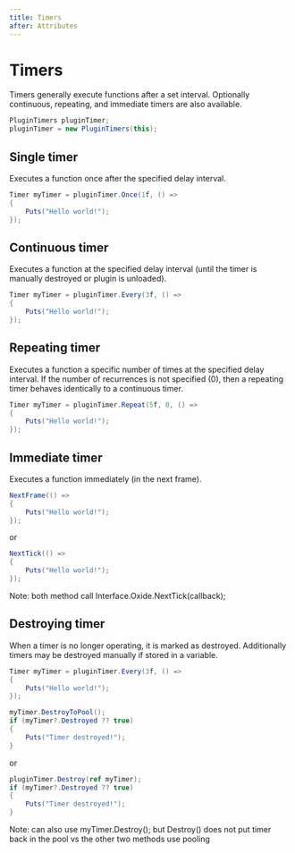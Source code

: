 ```yaml
---
title: Timers
after: Attributes
---
```

# Timers

Timers generally execute functions after a set interval. Optionally continuous, repeating, and immediate timers are also available.
```csharp
PluginTimers pluginTimer;
pluginTimer = new PluginTimers(this);
```
## Single timer
Executes a function once after the specified delay interval.
```csharp
Timer myTimer = pluginTimer.Once(1f, () =>
{
    Puts("Hello world!");
});
```
## Continuous timer

Executes a function at the specified delay interval (until the timer is manually destroyed or plugin is unloaded).
```csharp
Timer myTimer = pluginTimer.Every(3f, () =>
{
    Puts("Hello world!");
});
```
## Repeating timer

Executes a function a specific number of times at the specified delay interval. If the number of recurrences is not specified (0), then a repeating timer behaves identically to a continuous timer.
```csharp
Timer myTimer = pluginTimer.Repeat(5f, 0, () =>
{
    Puts("Hello world!");
});
```
## Immediate timer

Executes a function immediately (in the next frame).
```csharp
NextFrame(() =>
{
    Puts("Hello world!");
});
```
or
```csharp
NextTick(() =>
{
    Puts("Hello world!");
});
```
Note: both method call Interface.Oxide.NextTick(callback);
## Destroying timer

When a timer is no longer operating, it is marked as destroyed. Additionally timers may be destroyed manually if stored in a variable.
```csharp
Timer myTimer = pluginTimer.Every(3f, () =>
{
    Puts("Hello world!");
});
```
```csharp
myTimer.DestroyToPool();
if (myTimer?.Destroyed ?? true)
{
    Puts("Timer destroyed!");
}
```
or
```csharp
pluginTimer.Destroy(ref myTimer);
if (myTimer?.Destroyed ?? true)
{
    Puts("Timer destroyed!");
}
```
Note: can also use myTimer.Destroy();  but Destroy() does not put timer back in the pool vs the other two methods use pooling